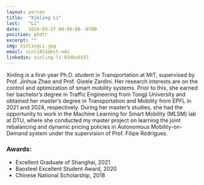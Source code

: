 ```yaml
---
layout: person
title:  "Xinling Li"
last:   "Li"
date:   2024-03-27 00:00:00 -0700
position: phdtr
excerpt: ""
img: XinlingLi.jpg
email: xinli831@mit.edu
linkedin: xinling-li-934ba9157
---
```


Xinling is a first-year Ph.D. student in Transportation at MIT, supervised by Prof. Jinhua Zhao and Prof. Gioele Zardini. 
Her research interests are on the control and optimization of smart mobility systems. Prior to this, she earned her bachelor’s degree in Traffic Engineering from Tongji University and obtained her master’s degree in Transportation and Mobility from EPFL in 2021 and 2024, respectively. During her master’s studies, she had the opportunity to work in the Machine Learning for Smart Mobility (MLSM) lab at DTU, where she conducted my master project on learning the joint rebalancing and dynamic pricing policies in Autonomous Mobility-on-Demand system under the supervision of Prof. Filipe Rodrigues.


### Awards:
- Excellent Graduate of Shanghai, 2021
- Baosteel Excellent Student Award, 2020
- Chinese National Scholarship, 2018

